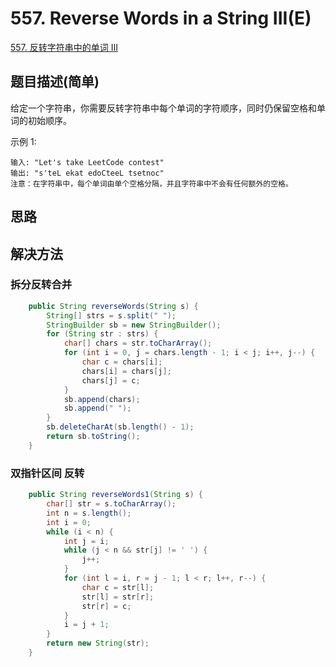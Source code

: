 
# 557. Reverse Words in a String III(E)
 
[557. 反转字符串中的单词 III](https://leetcode-cn.com/problems/reverse-words-in-a-string-iii/)

## 题目描述(简单)

给定一个字符串，你需要反转字符串中每个单词的字符顺序，同时仍保留空格和单词的初始顺序。

示例 1:
```
输入: "Let's take LeetCode contest"
输出: "s'teL ekat edoCteeL tsetnoc" 
注意：在字符串中，每个单词由单个空格分隔，并且字符串中不会有任何额外的空格。
```

## 思路

## 解决方法

### 拆分反转合并

```java
    public String reverseWords(String s) {
        String[] strs = s.split(" ");
        StringBuilder sb = new StringBuilder();
        for (String str : strs) {
            char[] chars = str.toCharArray();
            for (int i = 0, j = chars.length - 1; i < j; i++, j--) {
                char c = chars[i];
                chars[i] = chars[j];
                chars[j] = c;
            }
            sb.append(chars);
            sb.append(" ");
        }
        sb.deleteCharAt(sb.length() - 1);
        return sb.toString();
    }
```

### 双指针区间 反转

```java
    public String reverseWords1(String s) {
        char[] str = s.toCharArray();
        int n = s.length();
        int i = 0;
        while (i < n) {
            int j = i;
            while (j < n && str[j] != ' ') {
                j++;
            }
            for (int l = i, r = j - 1; l < r; l++, r--) {
                char c = str[l];
                str[l] = str[r];
                str[r] = c;
            }
            i = j + 1;
        }
        return new String(str);
    }
```